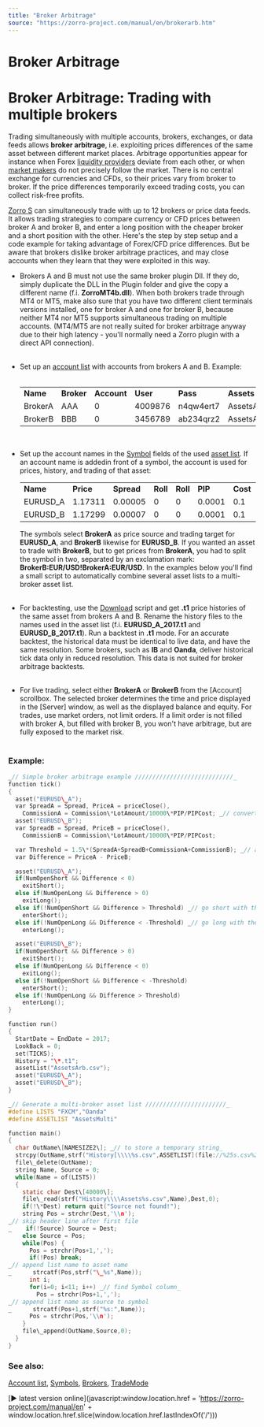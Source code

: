 ```yaml
---
title: "Broker Arbitrage"
source: "https://zorro-project.com/manual/en/brokerarb.htm"
---
```


# Broker Arbitrage

# Broker Arbitrage: Trading with multiple brokers

Trading simultaneously with multiple accounts, brokers, exchanges, or data feeds allows **broker arbitrage**, i.e. exploiting prices differences of the same asset between different market places. Arbitrage opportunities appear for instance when Forex [liquidity providers](214_Brokers_Data_Feeds.md) deviate from each other, or when [market makers](214_Brokers_Data_Feeds.md) do not precisely follow the market. There is no central exchange for currencies and CFDs, so their prices vary from broker to broker. If the price differences temporarily exceed trading costs, you can collect risk-free profits.

[Zorro S](restrictions.md) can simultaneously trade with up to 12 brokers or price data feeds. It allows trading strategies to compare currency or CFD prices between broker A and broker B, and enter a long position with the cheaper broker and a short position with the other. Here's the step by step setup and a code example for taking advantage of Forex/CFD price differences. But be aware that brokers dislike broker arbitrage practices, and may close accounts when they learn that they were exploited in this way.

*   Brokers A and B must not use the same broker plugin Dll. If they do, simply duplicate the DLL in the Plugin folder and give the copy a different name (f.i. **ZorroMT4b.dll**). When both brokers trade through MT4 or MT5, make also sure that you have two different client terminals versions installed, one for broker A and one for broker B, because neither MT4 nor MT5 supports simultaneous trading on multiple accounts. (MT4/MT5 are not really suited for broker arbitrage anyway due to their high latency - you'll normally need a Zorro plugin with a direct API connection).  
     
*   Set up an [account list](013_Asset_Account_Lists.md) with accounts from brokers A and B. Example:  
     
    
    <table cellpadding="2" cellspacing="0" class="hidden-xs" style="width: 100%"><tbody><tr><td class="auto-style1" style="height: 25px"><strong>Name</strong></td><td class="auto-style1" style="height: 25px"><strong>Broker</strong></td><td class="auto-style1" style="height: 25px"><strong>Account</strong></td><td class="auto-style1" style="height: 25px"><strong>User</strong></td><td class="auto-style1" style="height: 25px"><strong>Pass</strong></td><td class="auto-style1" style="height: 25px"><strong>Assets</strong></td><td class="auto-style1" style="height: 25px"><strong>CCY</strong></td><td class="auto-style1" style="height: 25px"><strong>Real</strong></td><td class="auto-style1" style="height: 25px"><strong>NFA</strong></td><td class="auto-style1" style="height: 25px"><strong>Plugin</strong></td></tr><tr><td class="auto-style1">BrokerA</td><td class="auto-style1">AAA</td><td class="auto-style1">0</td><td class="auto-style1">4009876</td><td class="auto-style1">n4qw4ert7</td><td class="auto-style1">AssetsArb</td><td class="auto-style1">USD</td><td class="auto-style1">1</td><td class="auto-style1">0</td><td class="auto-style1">Broker1.dll</td></tr><tr><td class="auto-style1">BrokerB</td><td class="auto-style1">BBB</td><td class="auto-style1">0</td><td class="auto-style1">3456789</td><td class="auto-style1">ab234qrz2</td><td class="auto-style1">AssetsArb</td><td class="auto-style1">USD</td><td class="auto-style1">1</td><td class="auto-style1">0</td><td class="auto-style1">Broker2.dll</td></tr></tbody></table>
    
      
     
*   Set up the account names in the [Symbol](014_Asset_Symbols.md) fields of the used [asset list](013_Asset_Account_Lists.md). If an account name is addedin front of a symbol, the account is used for prices, history, and trading of that asset:  
      
    
    <table style="width: 100%" cellpadding="2" cellspacing="0" class="hidden-xs"><tbody><tr><td class="auto-style1"><strong>Name</strong></td><td class="auto-style1"><strong>Price</strong></td><td class="auto-style1"><strong>Spread</strong></td><td class="auto-style1"><strong>Roll</strong></td><td class="auto-style1"><strong>Roll</strong></td><td class="auto-style1"><strong>PIP</strong></td><td class="auto-style1"><strong>Cost</strong></td><td class="auto-style1"><strong>Margin</strong></td><td class="auto-style1"><strong>Market</strong></td><td class="auto-style1"><strong>Amount</strong></td><td class="auto-style1"><strong>Comm</strong></td><td class="auto-style1"><strong>Symbol</strong></td></tr><tr><td class="auto-style1">EURUSD_A</td><td class="auto-style1">1.17311</td><td class="auto-style1">0.00005</td><td class="auto-style1">0</td><td class="auto-style1">0</td><td class="auto-style1">0.0001</td><td class="auto-style1">0.1</td><td class="auto-style1">-0.01</td><td class="auto-style1">0</td><td class="auto-style1">1000</td><td class="auto-style1">0.6</td><td class="auto-style1">BrokerA:EUR/USD</td></tr><tr><td class="auto-style1">EURUSD_B</td><td class="auto-style1">1.17299</td><td class="auto-style1">0.00007</td><td class="auto-style1">0</td><td class="auto-style1">0</td><td class="auto-style1">0.0001</td><td class="auto-style1">0.1</td><td class="auto-style1">-0.01</td><td class="auto-style1">0</td><td class="auto-style1">1000</td><td class="auto-style1">0.5</td><td class="auto-style1">BrokerB:EUR/USD</td></tr></tbody></table>
    
      
    The symbols select **BrokerA** as price source and trading target for **EURUSD\_A**, and **BrokerB** likewise for **EURUSD\_B**. If you wanted an asset to trade with **BrokerB**, but to get prices from **BrokerA**, you had to split the symbol in two, separated by an exclamation mark: **BrokerB:EUR/USD!BrokerA:EUR/USD**. In the examples below you'll find a small script to automatically combine several asset lists to a multi-broker asset list.  
     
*   For backtesting, use the [Download](022_Price_History.md) script and get **.t1** price histories of the same asset from brokers A and B. Rename the history files to the names used in the asset list (f.i. **EURUSD\_A\_2017.t1** and **EURUSD\_B\_2017.t1**). Run a backtest in **.t1** mode. For an accurate backtest, the historical data must be identical to live data, and have the same resolution. Some brokers, such as **IB** and **Oanda**, deliver historical tick data only in reduced resolution. This data is not suited for broker arbitrage backtests.  
     
*   For live trading, select either **BrokerA** or **BrokerB** from the \[Account\] scrollbox. The selected broker determines the time and price displayed in the \[Server\] window, as well as the displayed balance and equity. For trades, use market orders, not limit orders. If a limit order is not filled with broker A, but filled with broker B, you won't have arbitrage, but are fully exposed to the market risk.  
       
    

### Example:

```c
_// Simple broker arbitrage example ////////////////////////////_
function tick()
{
  asset("EURUSD\_A");
  var SpreadA = Spread, PriceA = priceClose(), 
    CommissionA = Commission\*LotAmount/10000\*PIP/PIPCost; _// convert commission to price difference_ 
  asset("EURUSD\_B");
  var SpreadB = Spread, PriceB = priceClose(), 
    CommissionB = Commission\*LotAmount/10000\*PIP/PIPCost;

  var Threshold = 1.5\*(SpreadA+SpreadB+CommissionA+CommissionB); _// arbitrage threshold_
  var Difference = PriceA - PriceB;

  asset("EURUSD\_A");
  if(NumOpenShort && Difference < 0)
    exitShort();
  else if(NumOpenLong && Difference > 0)
    exitLong();
  else if(!NumOpenShort && Difference > Threshold) _// go short with the expensive asset_
    enterShort();
  else if(!NumOpenLong && Difference < -Threshold) _// go long with the cheap asset_
    enterLong();

  asset("EURUSD\_B");
  if(NumOpenShort && Difference > 0)
    exitShort();
  else if(NumOpenLong && Difference < 0)
    exitLong();
  else if(!NumOpenShort && Difference < -Threshold)
    enterShort();
  else if(!NumOpenLong && Difference > Threshold)
    enterLong();
}

function run()
{
  StartDate = EndDate = 2017;
  LookBack = 0;
  set(TICKS);
  History = "\*.t1";
  assetList("AssetsArb.csv");
  asset("EURUSD\_A");
  asset("EURUSD\_B");
}
```
```c
_// Generate a multi-broker asset list ///////////////////////_
#define LISTS "FXCM","Oanda"
#define ASSETLIST "AssetsMulti"

function main() 
{
  char OutName\[NAMESIZE2\]; _// to store a temporary string_
  strcpy(OutName,strf("History[\\\\%s.csv",ASSETLIST](file://%25s.csv%22,ASSETLIST)));
  file\_delete(OutName);
  string Name, Source = 0;
  while(Name = of(LISTS))
  {
    static char Dest\[40000\]; 
    file\_read(strf("History\\\\Assets%s.csv",Name),Dest,0);
    if(!\*Dest) return quit("Source not found!");
    string Pos = strchr(Dest,'\\n');
_// skip header line after first file
_    if(!Source) Source = Dest;
    else Source = Pos;
    while(Pos) {
      Pos = strchr(Pos+1,',');
      if(!Pos) break;
_// append list name to asset name
_      strcatf(Pos,strf("\_%s",Name));
      int i;
      for(i=0; i<11; i++) _// find Symbol column_
        Pos = strchr(Pos+1,',');
_// append list name as source to symbol
_      strcatf(Pos+1,strf("%s:",Name));
      Pos = strchr(Pos,'\\n');
    }
    file\_append(OutName,Source,0);
  }
}
```

### See also:

[Account list](013_Asset_Account_Lists.md), [Symbols](014_Asset_Symbols.md), [Brokers](214_Brokers_Data_Feeds.md), [TradeMode](018_TradeMode.md)

[► latest version online](javascript:window.location.href = 'https://zorro-project.com/manual/en' + window.location.href.slice\(window.location.href.lastIndexOf\('/'\)\))
